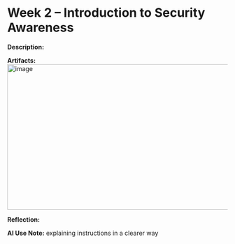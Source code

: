 # Week 2 – Introduction to Security Awareness

**Description:**  



**Artifacts:**  
<img width="720" height="334" alt="image" src="https://github.com/user-attachments/assets/bf3b4680-b5bd-43be-aa5d-ddf5af081d96" />



**Reflection:**  

**AI Use Note:**
explaining instructions in a clearer way
